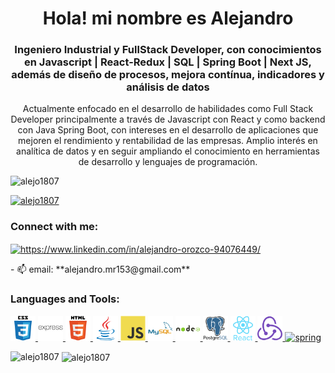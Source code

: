 <h1 align="center">Hola! mi nombre es Alejandro</h1>
<h3 align="center">Ingeniero Industrial y FullStack Developer, con conocimientos en Javascript | React-Redux | SQL | Spring Boot | Next JS, además de diseño de procesos, mejora contínua, indicadores y análisis de datos</h3>
<p align="center">Actualmente enfocado en el desarrollo de habilidades como Full Stack Developer principalmente a través de Javascript con React y como backend con Java Spring Boot, con intereses en el desarrollo de aplicaciones que mejoren el rendimiento y rentabilidad de las empresas. Amplio interés en analítica de datos y en seguir ampliando el conocimiento en herramientas de desarrollo y lenguajes de programación. </p>

<p align="left"> <img src="https://komarev.com/ghpvc/?username=alejo1807&label=Profile%20views&color=0e75b6&style=flat" alt="alejo1807" /> </p>

<p align="left"> <a href="https://github.com/ryo-ma/github-profile-trophy"><img src="https://github-profile-trophy.vercel.app/?username=alejo1807" alt="alejo1807" /></a> </p>



<h3 align="left">Connect with me:</h3>
<p align="left">
<a href="https://linkedin.com/in/alejandro-orozco-94076449/" target="blank"><img align="center" src="https://raw.githubusercontent.com/rahuldkjain/github-profile-readme-generator/master/src/images/icons/Social/linked-in-alt.svg" alt="https://www.linkedin.com/in/alejandro-orozco-94076449/" height="30" width="40" /></a>
</p>
- 📫 email: **alejandro.mr153@gmail.com**

<h3 align="left">Languages and Tools:</h3>
<p align="left"> <a href="https://www.w3schools.com/css/" target="_blank" rel="noreferrer"> <img src="https://raw.githubusercontent.com/devicons/devicon/master/icons/css3/css3-original-wordmark.svg" alt="css3" width="40" height="40"/> </a> <a href="https://expressjs.com" target="_blank" rel="noreferrer"> <img src="https://raw.githubusercontent.com/devicons/devicon/master/icons/express/express-original-wordmark.svg" alt="express" width="40" height="40"/> </a> <a href="https://www.w3.org/html/" target="_blank" rel="noreferrer"> <img src="https://raw.githubusercontent.com/devicons/devicon/master/icons/html5/html5-original-wordmark.svg" alt="html5" width="40" height="40"/> </a> <a href="https://www.java.com" target="_blank" rel="noreferrer"> <img src="https://raw.githubusercontent.com/devicons/devicon/master/icons/java/java-original.svg" alt="java" width="40" height="40"/> </a> <a href="https://developer.mozilla.org/en-US/docs/Web/JavaScript" target="_blank" rel="noreferrer"> <img src="https://raw.githubusercontent.com/devicons/devicon/master/icons/javascript/javascript-original.svg" alt="javascript" width="40" height="40"/> </a> <a href="https://www.mysql.com/" target="_blank" rel="noreferrer"> <img src="https://raw.githubusercontent.com/devicons/devicon/master/icons/mysql/mysql-original-wordmark.svg" alt="mysql" width="40" height="40"/> </a> <a href="https://nodejs.org" target="_blank" rel="noreferrer"> <img src="https://raw.githubusercontent.com/devicons/devicon/master/icons/nodejs/nodejs-original-wordmark.svg" alt="nodejs" width="40" height="40"/> </a> <a href="https://www.postgresql.org" target="_blank" rel="noreferrer"> <img src="https://raw.githubusercontent.com/devicons/devicon/master/icons/postgresql/postgresql-original-wordmark.svg" alt="postgresql" width="40" height="40"/> </a> <a href="https://reactjs.org/" target="_blank" rel="noreferrer"> <img src="https://raw.githubusercontent.com/devicons/devicon/master/icons/react/react-original-wordmark.svg" alt="react" width="40" height="40"/> </a> <a href="https://redux.js.org" target="_blank" rel="noreferrer"> <img src="https://raw.githubusercontent.com/devicons/devicon/master/icons/redux/redux-original.svg" alt="redux" width="40" height="40"/> </a> <a href="https://spring.io/" target="_blank" rel="noreferrer"> <img src="https://www.vectorlogo.zone/logos/springio/springio-icon.svg" alt="spring" width="40" height="40"/> </a> </p>

<p><img align="left" src="https://github-readme-stats.vercel.app/api/top-langs?username=alejo1807&show_icons=true&locale=en&layout=compact" alt="alejo1807" /></p>

<p>&nbsp;<img align="center" src="https://github-readme-stats.vercel.app/api?username=alejo1807&show_icons=true&locale=en" alt="alejo1807" /></p>


